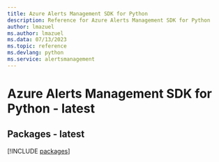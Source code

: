```yaml
---
title: Azure Alerts Management SDK for Python
description: Reference for Azure Alerts Management SDK for Python
author: lmazuel
ms.author: lmazuel
ms.data: 07/13/2023
ms.topic: reference
ms.devlang: python
ms.service: alertsmanagement
---
```

# Azure Alerts Management SDK for Python - latest
## Packages - latest
[!INCLUDE [packages](alerts-management-index.md)]